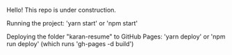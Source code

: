 Hello! This repo is under construction.

Running the project: 'yarn start' or 'npm start'

Deploying the folder "karan-resume" to GitHub Pages: 'yarn deploy' or 'npm run deploy' (which runs 'gh-pages -d build')